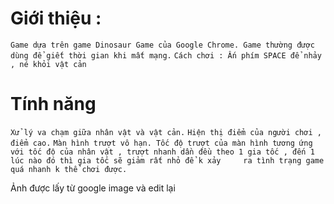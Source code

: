 # Giới thiệu :
``Game dựa trên game Dinosaur Game của Google Chrome. Game thường được dùng để giết thời gian khi mất mạng.``
``Cách chơi : Ấn phím SPACE để nhảy , né khỏi vật cản ``

# Tính năng 
``Xử lý va chạm giữa nhân vật và vật cản.``
``Hiện thị điểm của người chơi , điểm cao.``
``Màn hình trượt vô hạn. Tốc độ trượt của màn hình tương ứng với tốc độ của nhân vật , trượt nhanh dần đều theo 1 gia tốc , đến 1 lúc nào đó thì gia tốc sẽ giảm rất nhỏ để k xảy     ra tình trạng game quá nhanh k thể chơi được.``

Ảnh được lấy từ google image và edit lại 
 
 
 
 
